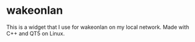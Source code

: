 # wakeonlan
This is a widget that I use for wakeonlan on my local network. Made with C++ and QT5 on Linux.
